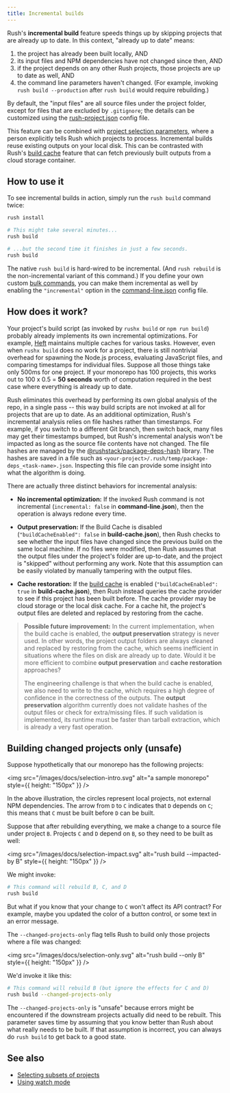 ```yaml
---
title: Incremental builds
---
```


Rush's **incremental build** feature speeds things up by skipping projects that are already up to date.
In this context, "already up to date" means:

1. the project has already been built locally, AND
2. its input files and NPM dependencies have not changed since then, AND
3. if the project depends on any other Rush projects, those projects are up to date as well, AND
4. the command line parameters haven't changed. (For example, invoking `rush build --production`
   after `rush build` would require rebuilding.)

By default, the "input files" are all source files under the project folder, except for files that are excluded
by `.gitignore`; the details can be customized using the [rush-project.json](../configs/rush-project_json.md)
config file.

This feature can be combined with [project selection parameters](../developer/selecting_subsets.md),
where a person explicitly tells Rush which projects to process. Incremental builds reuse existing outputs on
your local disk. This can be contrasted with Rush's
[build cache](../maintainer/build_cache.md) feature that can fetch previously built outputs from
a cloud storage container.

## How to use it

To see incremental builds in action, simply run the `rush build` command twice:

```bash
rush install

# This might take several minutes...
rush build

# ...but the second time it finishes in just a few seconds.
rush build
```

The native `rush build` is hard-wired to be incremental. (And `rush rebuild` is the non-incremental variant of
this command.) If you define your own custom [bulk commands](../maintainer/custom_commands.md),
you can make them incremental as well by enabling the `"incremental"` option in
the [command-line.json](../configs/command-line_json.md) config file.

## How does it work?

Your project's build script (as invoked by `rushx build` or `npm run build`) probably already implements its own
incremental optimizations. For example, [Heft](https://rushstack.io/pages/heft/overview/) maintains multiple caches
for various tasks. However, even when `rushx build` does no work for a project, there is still nontrivial overhead
for spawning the Node.js process, evaluating JavaScript files, and comparing timestamps for individual files. Suppose
all those things take only 500ms for one project. If your monorepo has 100 projects, this works out to
100 x 0.5 = **50 seconds** worth of computation required in the best case where everything is already up to date.

Rush eliminates this overhead by performing its own global analysis of the repo, in a single pass -- this way
build scripts are not invoked at all for projects that are up to date. As an additional optimization, Rush's
incremental analysis relies on file hashes rather than timestamps. For example, if you switch to a different
Git branch, then switch back, many files may get their timestamps bumped, but Rush's incremental analysis won't
be impacted as long as the source file contents have not changed. The file hashes are managed by the
[@rushstack/package-deps-hash](https://www.npmjs.com/package/@rushstack/package-deps-hash) library.
The hashes are saved in a file such as `<your-project>/.rush/temp/package-deps_<task-name>.json`. Inspecting this
file can provide some insight into what the algorithm is doing.

There are actually three distinct behaviors for incremental analysis:

- **No incremental optimization:** If the invoked Rush command is not incremental (`incremental: false`
  in **command-line.json**), then the operation is always redone every time.

- **Output preservation:** If the Build Cache is disabled
  (`"buildCacheEnabled": false` in **build-cache.json**), then Rush checks to see whether the input files
  have changed since the previous build on the same local machine. If no files were modified, then Rush assumes
  that the output files under the project's folder are up-to-date, and the project is "skipped"
  without performing any work. Note that this assumption can be easily violated by manually tampering
  with the output files.

- **Cache restoration:** If the [build cache](../maintainer/build_cache.md) is enabled
  (`"buildCacheEnabled": true` in **build-cache.json**), then Rush instead queries the cache provider
  to see if this project has been built before. The cache provider may be cloud storage or the local disk cache.
  For a cache hit, the project's output files are deleted and replaced by restoring from the cache.

> **Possible future improvement:** In the current implementation, when the build cache is enabled, the
> **output preservation** strategy is never used. In other words, the project output folders are always
> cleaned and replaced by restoring from the cache, which seems inefficient in situations where
> the files on disk are already up to date. Would it be more efficient to combine **output preservation**
> and **cache restoration** approaches?
>
> The engineering challenge is that when the build cache is enabled, we also need to write to the cache,
> which requires a high degree of confidence in the correctness of the outputs. The **output preservation**
> algorithm currently does not validate hashes of the output files or check for extra/missing files.
> If such validation is implemented, its runtime must be faster than tarball extraction, which is
> already a very fast operation.

## Building changed projects only (unsafe)

Suppose hypothetically that our monorepo has the following projects:

<img src="/images/docs/selection-intro.svg" alt="a sample monorepo" style={{ height: "150px" }} />

In the above illustration, the circles represent local projects, not external NPM dependencies.
The arrow from `D` to `C` indicates that `D` depends on `C`; this means that `C` must be built before
`D` can be built.

Suppose that after rebuilding everything, we make a change to a source file under project `B`.
Projects `C` and `D` depend on `B`, so they need to be built as well:

<img src="/images/docs/selection-impact.svg" alt="rush build --impacted-by B" style={{ height: "150px" }} />

We might invoke:

```bash
# This command will rebuild B, C, and D
rush build
```

But what if you know that your change to `C` won't affect its API contract? For example, maybe you updated the
color of a button control, or some text in an error message.

The `--changed-projects-only` flag tells Rush to build only those projects where a file was changed:

<img src="/images/docs/selection-only.svg" alt="rush build --only B" style={{ height: "150px" }} />

We'd invoke it like this:

```bash
# This command will rebuild B (but ignore the effects for C and D)
rush build --changed-projects-only
```

The `--changed-projects-only` is "unsafe" because errors might be encountered if the downstream projects actually
did need to be rebuilt. This parameter saves time by assuming that you know better than Rush about what really needs
to be built. If that assumption is incorrect, you can always do `rush build` to get back to a good state.

## See also

- [Selecting subsets of projects](../developer/selecting_subsets.md)
- [Using watch mode](../advanced/watch_mode.md)
